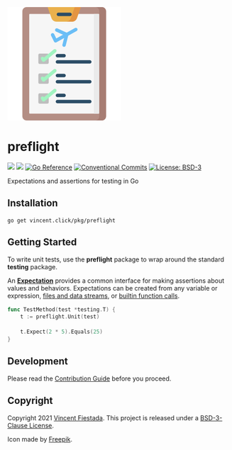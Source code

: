 ![](./icon.svg)

# preflight

[![](https://github.com/vncntx/preflight/workflows/Unit%20Tests/badge.svg)](https://github.com/vncntx/preflight/actions?query=workflow%3A%22Unit+Tests%22)
[![](https://github.com/vncntx/preflight/workflows/Static%20Checks/badge.svg)](https://github.com/vncntx/preflight/actions?query=workflow%3A%22Static+Checks%22)
[![Go Reference](https://img.shields.io/badge/reference-007d9c.svg?labelColor=16161b&logo=go&logoColor=white)](https://pkg.go.dev/vincent.click/pkg/preflight?tab=doc)
[![Conventional Commits](https://img.shields.io/badge/commits-conventional-0047ab.svg?labelColor=16161b)](https://conventionalcommits.org)
[![License: BSD-3](https://img.shields.io/github/license/vncntx/preflight.svg?labelColor=16161b&color=0047ab)](./LICENSE)

Expectations and assertions for testing in Go

## Installation

```
go get vincent.click/pkg/preflight
```

## Getting Started

To write unit tests, use the **preflight** package to wrap around the standard **testing** package.

An [**Expectation**](./docs/expectation.md) provides a common interface for making assertions about values and behaviors. Expectations can be created from any variable or expression, [files and data streams](./docs/stream.md), or [builtin function calls](./docs/captor.md).

```go
func TestMethod(test *testing.T) {
    t := preflight.Unit(test)

    t.Expect(2 * 5).Equals(25)
}
```

## Development

Please read the [Contribution Guide](./CONTRIBUTING.md) before you proceed.

## Copyright

Copyright 2021 [Vincent Fiestada](mailto:vincent@vincent.click). This project is released under a [BSD-3-Clause License](./LICENSE).

Icon made by [Freepik](http://www.freepik.com/).
